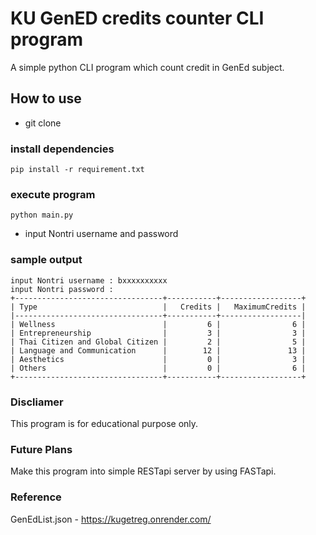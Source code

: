# KU GenED credits counter CLI program

A simple python CLI program which count credit in GenEd subject.

## How to use 

- git clone

### install dependencies
```
pip install -r requirement.txt
```

### execute program
```
python main.py
```
- input Nontri username and password

### sample output 

```
input Nontri username : bxxxxxxxxxx
input Nontri password :
+---------------------------------+-----------+------------------+
| Type                            |   Credits |   MaximumCredits |
|---------------------------------+-----------+------------------|
| Wellness                        |         6 |                6 |
| Entrepreneurship                |         3 |                3 |
| Thai Citizen and Global Citizen |         2 |                5 |
| Language and Communication      |        12 |               13 |
| Aesthetics                      |         0 |                3 |
| Others                          |         0 |                6 |
+---------------------------------+-----------+------------------+
```

### Discliamer

This program is for educational purpose only.

### Future Plans

Make this program into simple RESTapi server by using FASTapi.

### Reference

GenEdList.json - https://kugetreg.onrender.com/